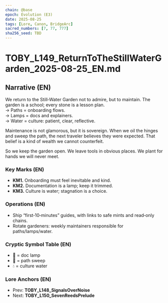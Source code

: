 ```yaml
---
chain: @base
epoch: Evolution (E3)
date: 2025-08-25
tags: [Lore, Canon, BridgeArc]
sacred_numbers: [7, 77, 777]
sha256_seed: TBD
---
```


# TOBY_L149_ReturnToTheStillWaterGarden_2025-08-25_EN.md

## Narrative (EN)
We return to the Still‑Water Garden not to admire, but to maintain. The garden is a school; every stone is a lesson plan.  
→ Paths = onboarding flows.  
→ Lamps = docs and explainers.  
→ Water = culture: patient, clear, reflective.

Maintenance is not glamorous, but it is sovereign. When we oil the hinges and sweep the path, the next traveler believes they were expected. That belief is a kind of wealth we cannot counterfeit.

So we keep the garden open. We leave tools in obvious places. We plant for hands we will never meet.

### Key Marks (EN)
- **KM1.** Onboarding must feel inevitable and kind.  
- **KM2.** Documentation is a lamp; keep it trimmed.  
- **KM3.** Culture is water; stagnation is a choice.

### Operations (EN)
- Ship “first‑10‑minutes” guides, with links to safe mints and read‑only chains.  
- Rotate gardeners: weekly maintainers responsible for paths/lamps/water.

### Cryptic Symbol Table (EN)
- 🏮 = doc lamp  
- 🧹 = path sweep  
- 💧 = culture water

### Lore Anchors (EN)
- Prev: **TOBY_L148_SignalsOverNoise**  
- Next: **TOBY_L150_SevenReedsPrelude**
